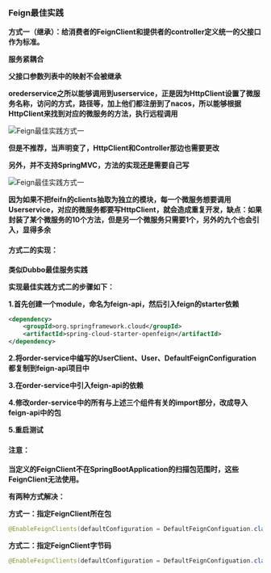 ### Feign最佳实践



**方式一（继承）：给消费者的FeignClient和提供者的controller定义统一的父接口作为标准。**

**服务紧耦合**

**父接口参数列表中的映射不会被继承**



**orederservice之所以能够调用到userservice，正是因为HttpClient设置了微服务名称，访问的方式，路径等，加上他们都注册到了nacos，所以能够根据HttpClient来找到对应的微服务的方法，执行远程调用**



![Feign最佳实践方式一](E:\笔记整理\微服务技术\图解\Feign最佳实践方式一.png)



**但是不推荐，当声明变了，HttpClient和Controller那边也需要更改**

**另外，并不支持SpringMVC，方法的实现还是需要自己写**



![Feign最佳实践方式一](E:\笔记整理\微服务技术\图解\Feign最佳实践方式二.png)



**因为如果不把feifn的clients抽取为独立的模块，每一个微服务想要调用Userservice，对应的微服务都要写HttpClient，就会造成重复开发，缺点：如果封装了某个微服务的10个方法，但是另一个微服务只需要1个，另外的九个也会引入，显得多余**



#### 方式二的实现：

**类似Dubbo最佳服务实践**

**实现最佳实践方式二的步骤如下：**

**1.首先创建一个module，命名为feign-api，然后引入feign的starter依赖**

```xml
<dependency>
    <groupId>org.springframework.cloud</groupId>
    <artifactId>spring-cloud-starter-openfeign</artifactId>
</dependency>
```

**2.将order-service中编写的UserClient、User、DefaultFeignConfiguration都复制到feign-api项目中**

**3.在order-service中引入feign-api的依赖**

**4.修改order-service中的所有与上述三个组件有关的import部分，改成导入feign-api中的包**

**5.重启测试**



#### **注意：**

**当定义的FeignClient不在SpringBootApplication的扫描包范围时，这些FeignClient无法使用。**

**有两种方式解决：**

**方式一：指定FeignClient所在包**

```java
@EnableFeignClients(defaultConfiguration = DefaultFeignConfiguation.class,basePackages = "com.zzx.httpclients")
```

**方式二：指定FeignClient字节码**

```java
@EnableFeignClients(defaultConfiguration = DefaultFeignConfiguation.class,clients = UserClient.class)
```

